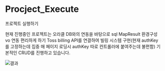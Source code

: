 # Procject_Execute
프로젝트 실행하기

현재 진행중인 프로젝트는 
오라클 DB와의 연동을 바탕으로 
sql MapResult 환경구성 vo 연동 편리하게 하기
Toss billing API를 연결하여 빌링 시스템 구현(현재 authKey를 고정하는데 집중 매 페이지 로딩시 authKey 따로 컨트롤러에 붙여주는데 불편함)
기본적인 CRUD를 진행하고 있습니다.


![결과](https://user-images.githubusercontent.com/58061933/193989727-0103e98a-fba1-4ca7-a515-26c132c7263f.PNG)
